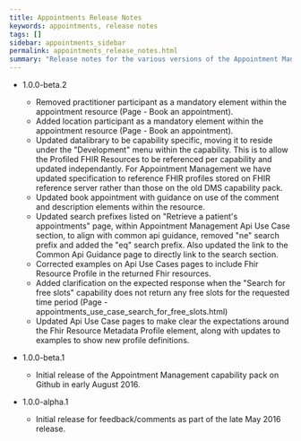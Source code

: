 ```yaml
---
title: Appointments Release Notes
keywords: appointments, release notes
tags: []
sidebar: appointments_sidebar
permalink: appointments_release_notes.html
summary: "Release notes for the various versions of the Appointment Management capability."
---
```


- 1.0.0-beta.2
  - Removed practitioner participant as a mandatory element within the appointment resource (Page - Book an appointment).
  - Added location participant as a mandatory element within the appointment resource (Page - Book an appointment).
  - Updated datalibrary to be capability specific, moving it to reside under the "Development" menu within the capability. This is to allow the Profiled FHIR Resources to be referenced per capability and updated independantly. For Appointment Management we have updated specification to reference FHIR profiles stored on FHIR reference server rather than those on the old DMS capability pack.
  - Updated book appointment with guidance on use of the comment and description elements within the resource.
  - Updated search prefixes listed on "Retrieve a patient's appointments" page, within Appointment Management Api Use Case section, to align with common api guidance, removed "ne" search prefix and added the "eq" search prefix. Also updated the link to the Common Api Guidance page to directly link to the search section.
  - Corrected examples on Api Use Cases pages to include Fhir Resource Profile in the returned Fhir resources.
  - Added clarification on the expected response when the "Search for free slots" capability does not return any free slots for the requested time period (Page - appointments_use_case_search_for_free_slots.html)
  - Updated Api Use Case pages to make clear the expectations around the Fhir Resource Metadata Profile element, along with updates to examples to show new profile definitions.
  
- 1.0.0-beta.1
  - Initial release of the Appointment Management capability pack on Github in early August 2016.
  
- 1.0.0-alpha.1
  - Initial release for feedback/comments as part of the late May 2016 release.
  